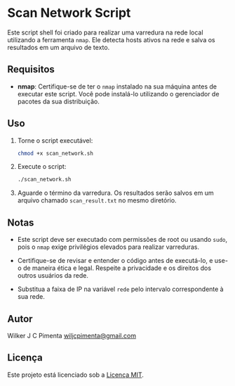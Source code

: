 # Scan Network Script

Este script shell foi criado para realizar uma varredura na rede local utilizando a ferramenta `nmap`. Ele detecta hosts ativos na rede e salva os resultados em um arquivo de texto.

## Requisitos

- **nmap**: Certifique-se de ter o `nmap` instalado na sua máquina antes de executar este script. Você pode instalá-lo utilizando o gerenciador de pacotes da sua distribuição.

## Uso

1. Torne o script executável:
    ```bash
    chmod +x scan_network.sh
    ```

2. Execute o script:
    ```bash
    ./scan_network.sh
    ```

3. Aguarde o término da varredura. Os resultados serão salvos em um arquivo chamado `scan_result.txt` no mesmo diretório.

## Notas

- Este script deve ser executado com permissões de root ou usando `sudo`, pois o `nmap` exige privilégios elevados para realizar varreduras.

- Certifique-se de revisar e entender o código antes de executá-lo, e use-o de maneira ética e legal. Respeite a privacidade e os direitos dos outros usuários da rede.

- Substitua a faixa de IP na variável `rede` pelo intervalo correspondente à sua rede.

## Autor

Wilker J C Pimenta <wiljcpimenta@gmail.com>

## Licença

Este projeto está licenciado sob a [Licença MIT](LICENSE).

